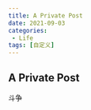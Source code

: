 ```yaml
---
title: A Private Post
date: 2021-09-03
categories: 
 - Life
tags: [自定义]
---
```


## A Private Post

斗争

